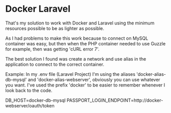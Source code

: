 # Docker Laravel

That's my solution to work with Docker and Laravel using the minimum resources possible to be as lighter as possible.

As I had problems to make this work because to connect on MySQL container was easy, but then when the PHP container needed to use Guzzle for example, then was getting 'cURL error 7'.

The best solution I found was create a network and use alias in the application to connect to the correct container.

Example:
  In my .env file (Laravel Project) I'm using the aliases 'docker-alias-db-mysql' and 'docker-alias-webserver', obviously you can use whatever you want. I've used the prefix 'docker' to be easier to remember whenever I look back to the code.

  DB_HOST=docker-db-mysql
  PASSPORT_LOGIN_ENDPOINT=http://docker-webserver/oauth/token
